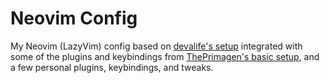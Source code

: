 # Neovim Config

My Neovim (LazyVim) config based on [devalife's setup](https://www.devas.life/effective-neovim-setup-for-web-development-towards-2024/) integrated with some of the plugins and keybindings from [ThePrimagen's basic setup](https://github.com/ThePrimeagen/init.lua), and a few personal plugins, keybindings, and tweaks.
